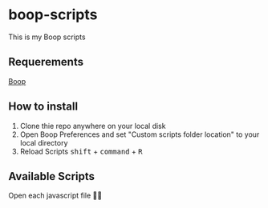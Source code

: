 # boop-scripts

This is my Boop scripts

## Requerements

[Boop](https://github.com/IvanMathy/Boop)

## How to install

1. Clone thie repo anywhere on your local disk
2. Open Boop Preferences and set "Custom scripts folder location" to your local directory
3. Reload Scripts <kbd>shift</kbd> + <kbd>command</kbd> + <kbd>R</kbd>

## Available Scripts

Open each javascript file 🤷‍♂️
